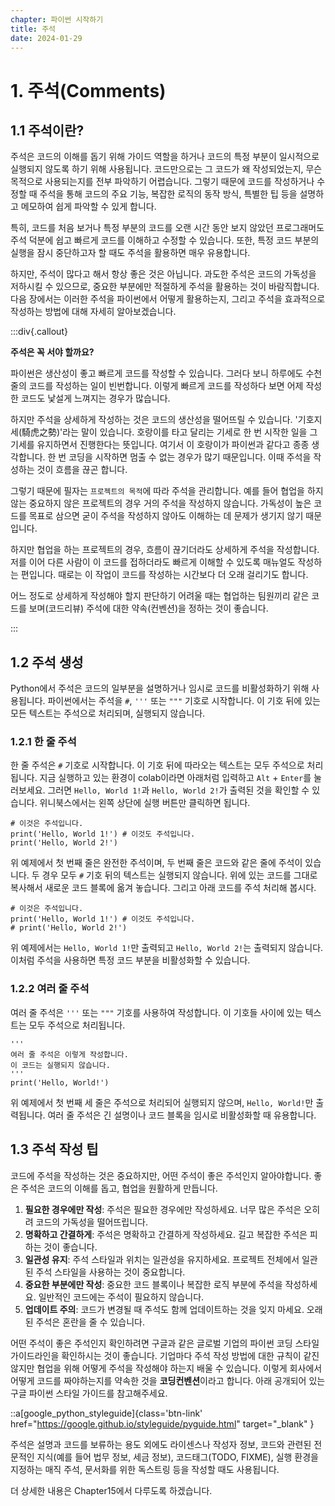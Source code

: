 ```yaml
---
chapter: 파이썬 시작하기
title: 주석
date: 2024-01-29
---
```


# 1. 주석(Comments)

## 1.1 주석이란?

주석은 코드의 이해를 돕기 위해 가이드 역할을 하거나 코드의 특정 부분이 일시적으로 실행되지 않도록 하기 위해 사용됩니다. 코드만으로는 그 코드가 왜 작성되었는지, 무슨 목적으로 사용되는지를 전부 파악하기 어렵습니다. 그렇기 때문에 코드를 작성하거나 수정할 때 주석을 통해 코드의 주요 기능, 복잡한 로직의 동작 방식, 특별한 팁 등을 설명하고 메모하여 쉽게 파악할 수 있게 합니다.

특히, 코드를 처음 보거나 특정 부분의 코드를 오랜 시간 동안 보지 않았던 프로그래머도 주석 덕분에 쉽고 빠르게 코드를 이해하고 수정할 수 있습니다. 또한, 특정 코드 부분의 실행을 잠시 중단하고자 할 때도 주석을 활용하면 매우 유용합니다.

하지만, 주석이 많다고 해서 항상 좋은 것은 아닙니다. 과도한 주석은 코드의 가독성을 저하시킬 수 있으므로, 중요한 부분에만 적절하게 주석을 활용하는 것이 바람직합니다. 다음 장에서는 이러한 주석을 파이썬에서 어떻게 활용하는지, 그리고 주석을 효과적으로 작성하는 방법에 대해 자세히 알아보겠습니다.

:::div{.callout}

**주석은 꼭 서야 할까요?**

파이썬은 생산성이 좋고 빠르게 코드를 작성할 수 있습니다. 그러다 보니 하루에도 수천 줄의 코드를 작성하는 일이 빈번합니다. 이렇게 빠르게 코드를 작성하다 보면 어제 작성한 코드도 낯설게 느껴지는 경우가 많습니다.

하지만 주석을 상세하게 작성하는 것은 코드의 생산성을 떨어뜨릴 수 있습니다. '기호지세(騎虎之勢)'라는 말이 있습니다. 호랑이를 타고 달리는 기세로 한 번 시작한 일을 그 기세를 유지하면서 진행한다는 뜻입니다. 여기서 이 호랑이가 파이썬과 같다고 종종 생각합니다. 한 번 코딩을 시작하면 멈출 수 없는 경우가 많기 때문입니다. 이때 주석을 작성하는 것이 흐름을 끊곤 합니다.

그렇기 때문에 필자는 `프로젝트의 목적`에 따라 주석을 관리합니다. 예를 들어 협업을 하지 않는 중요하지 않은 프로젝트의 경우 거의 주석을 작성하지 않습니다. 가독성이 높은 코드를 목표로 삼으면 굳이 주석을 작성하지 않아도 이해하는 데 문제가 생기지 않기 때문입니다.

하지만 협업을 하는 프로젝트의 경우, 흐름이 끊기더라도 상세하게 주석을 작성합니다. 저를 이어 다른 사람이 이 코드를 접하더라도 빠르게 이해할 수 있도록 매뉴얼도 작성하는 편입니다. 때로는 이 작업이 코드를 작성하는 시간보다 더 오래 걸리기도 합니다.

어느 정도로 상세하게 작성해야 할지 판단하기 어려울 때는 협업하는 팀원끼리 같은 코드를 보며(코드리뷰) 주석에 대한 약속(컨벤션)을 정하는 것이 좋습니다.

:::

## 1.2 주석 생성

Python에서 주석은 코드의 일부분을 설명하거나 임시로 코드를 비활성화하기 위해 사용됩니다. 파이썬에서는 주석을 `#`, `'''` 또는 `"""` 기호로 시작합니다. 이 기호 뒤에 있는 모든 텍스트는 주석으로 처리되며, 실행되지 않습니다.

### 1.2.1 한 줄 주석

한 줄 주석은 `#` 기호로 시작합니다. 이 기호 뒤에 따라오는 텍스트는 모두 주석으로 처리됩니다. 지금 실행하고 있는 환경이 colab이라면 아래처럼 입력하고 `Alt` + `Enter`를 눌러보세요. 그러면 `Hello, World 1!`과 `Hello, World 2!`가 출력된 것을 확인할 수 있습니다. 위니북스에서는 왼쪽 상단에 실행 버튼만 클릭하면 됩니다.

```python-exec
# 이것은 주석입니다.
print('Hello, World 1!') # 이것도 주석입니다.
print('Hello, World 2!')
```

위 예제에서 첫 번째 줄은 완전한 주석이며, 두 번째 줄은 코드와 같은 줄에 주석이 있습니다. 두 경우 모두 `#` 기호 뒤의 텍스트는 실행되지 않습니다. 위에 있는 코드를 그대로 복사해서 새로운 코드 블록에 옮겨 놓습니다. 그리고 아래 코드를 주석 처리해 봅시다.

```python-exec
# 이것은 주석입니다.
print('Hello, World 1!') # 이것도 주석입니다.
# print('Hello, World 2!')
```

위 예제에서는 `Hello, World 1!`만 출력되고 `Hello, World 2!`는 출력되지 않습니다. 이처럼 주석을 사용하면 특정 코드 부분을 비활성화할 수 있습니다.

### 1.2.2 여러 줄 주석

여러 줄 주석은 `'''` 또는 `"""` 기호를 사용하여 작성합니다. 이 기호들 사이에 있는 텍스트는 모두 주석으로 처리됩니다.

```python-exec
'''
여러 줄 주석은 이렇게 작성합니다.
이 코드는 실행되지 않습니다.
'''
print('Hello, World!')
```

위 예제에서 첫 번째 세 줄은 주석으로 처리되어 실행되지 않으며, `Hello, World!`만 출력됩니다. 여러 줄 주석은 긴 설명이나 코드 블록을 임시로 비활성화할 때 유용합니다.

## 1.3 주석 작성 팁

코드에 주석을 작성하는 것은 중요하지만, 어떤 주석이 좋은 주석인지 알아야합니다. 좋은 주석은 코드의 이해를 돕고, 협업을 원활하게 만듭니다.

1. **필요한 경우에만 작성**: 주석은 필요한 경우에만 작성하세요. 너무 많은 주석은 오히려 코드의 가독성을 떨어뜨립니다.
2. **명확하고 간결하게**: 주석은 명확하고 간결하게 작성하세요. 길고 복잡한 주석은 피하는 것이 좋습니다.
3. **일관성 유지**: 주석 스타일과 위치는 일관성을 유지하세요. 프로젝트 전체에서 일관된 주석 스타일을 사용하는 것이 중요합니다.
4. **중요한 부분에만 작성**: 중요한 코드 블록이나 복잡한 로직 부분에 주석을 작성하세요. 일반적인 코드에는 주석이 필요하지 않습니다.
5. **업데이트 주의**: 코드가 변경될 때 주석도 함께 업데이트하는 것을 잊지 마세요. 오래된 주석은 혼란을 줄 수 있습니다.

어떤 주석이 좋은 주석인지 확인하려면 구글과 같은 글로벌 기업의 파이썬 코딩 스타일 가이드라인을 확인하시는 것이 좋습니다. 기업마다 주석 작성 방법에 대한 규칙이 같진 않지만 협업을 위해 어떻게 주석을 작성해야 하는지 배울 수 있습니다. 이렇게 회사에서 어떻게 코드를 짜야하는지를 약속한 것을 **코딩컨벤션**이라고 합니다. 아래 공개되어 있는 구글 파이썬 스타일 가이드를 참고해주세요.

::a[google_python_styleguide]{class='btn-link' href="https://google.github.io/styleguide/pyguide.html" target="\_blank" }

주석은 설명과 코드를 보류하는 용도 외에도 라이센스나 작성자 정보, 코드와 관련된 전문적인 지식(예를 들어 법무 정보, 세금 정보), 코드태그(TODO, FIXME), 실행 환경을 지정하는 매직 주석, 문서화를 위한 독스트링 등을 작성할 때도 사용됩니다.

더 상세한 내용은 Chapter15에서 다루도록 하겠습니다.